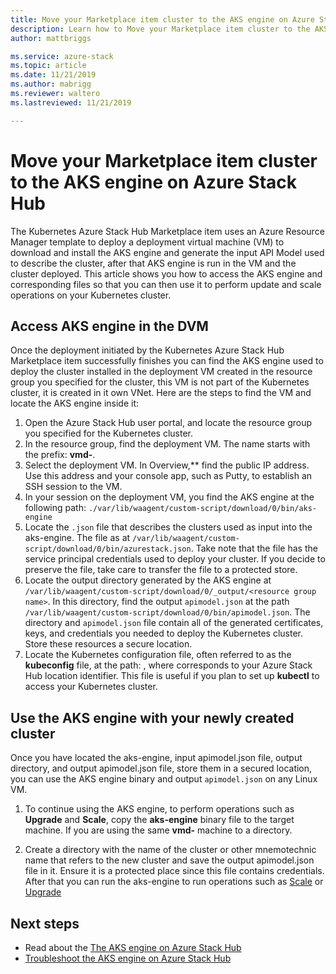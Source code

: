 ```yaml
---
title: Move your Marketplace item cluster to the AKS engine on Azure Stack Hub | Microsoft Docs
description: Learn how to Move your Marketplace item cluster to the AKS engine on Azure Stack Hub. 
author: mattbriggs

ms.service: azure-stack
ms.topic: article
ms.date: 11/21/2019
ms.author: mabrigg
ms.reviewer: waltero
ms.lastreviewed: 11/21/2019

---
```


# Move your Marketplace item cluster to the AKS engine on Azure Stack Hub

The Kubernetes Azure Stack Hub Marketplace item uses an Azure Resource Manager template to deploy a deployment virtual machine (VM) to download and install the AKS engine and generate the input API Model used to describe the cluster, after that AKS engine is run in the VM and the cluster deployed. This article shows you how to access the AKS engine and corresponding files so that you can then use it to perform update and scale operations on your Kubernetes cluster.

## Access AKS engine in the DVM

Once the deployment initiated by the Kubernetes Azure Stack Hub Marketplace item successfully finishes you can find the AKS engine used to deploy the cluster installed in the deployment VM created in the resource group you specified for the cluster, this VM is not part of the Kubernetes cluster, it is created in it own VNet. Here are the steps to find the VM and locate the AKS engine inside it:

1.  Open the Azure Stack Hub user portal, and locate the resource group you specified for the Kubernetes cluster.
2.  In the resource group, find the deployment VM. The name starts with the prefix: **vmd-**.
3.  Select the deployment VM. In Overview,** find the public IP address. Use this address and your console app, such as Putty, to establish an SSH session to the VM.
4.  In your session on the deployment VM, you find the AKS engine at the following path: `./var/lib/waagent/custom-script/download/0/bin/aks-engine`
5.  Locate the `.json` file that describes the clusters used as input into the aks-engine. The file as at `/var/lib/waagent/custom-script/download/0/bin/azurestack.json`. Take note that the file has the service principal credentials used to deploy your cluster. If you decide to preserve the file, take care to transfer the file to a protected store.
6.  Locate the output directory generated by the AKS engine at `/var/lib/waagent/custom-script/download/0/_output/<resource group name>`. In this directory, find the output `apimodel.json` at the path `/var/lib/waagent/custom-script/download/0/bin/apimodel.json`. The directory and `apimodel.json` file contain all of the generated certificates, keys, and credentials you needed to deploy the Kubernetes cluster. Store these resources a secure location.
7.  Locate the Kubernetes configuration file, often referred to as the **kubeconfig** file, at the path:  , where  corresponds to your Azure Stack Hub location identifier. This file is useful if you plan to set up **kubectl** to access your Kubernetes cluster.

## Use the AKS engine with your newly created cluster

Once you have located the aks-engine, input apimodel.json file, output directory, and output apimodel.json file, store them in a secured location, you can use the AKS engine binary and output `apimodel.json` on any Linux VM.

1.  To continue using the AKS engine, to perform operations such as **Upgrade** and **Scale**, copy the **aks-engine** binary file to the target machine. If you are using the same **vmd-** machine to a directory.

2.  Create a directory with the name of the cluster or other mnemotechnic name that refers to the new cluster and save the output apimodel.json file in it. Ensure it is a protected place since this file contains credentials. After that you can run the aks-engine to run operations such as [Scale](azure-stack-kubernetes-aks-engine-scale.md) or [Upgrade](azure-stack-kubernetes-aks-engine-upgrade.md)

## Next steps

- Read about the [The AKS engine on Azure Stack Hub](azure-stack-kubernetes-aks-engine-overview.md)  
- [Troubleshoot the AKS engine on Azure Stack Hub](azure-stack-kubernetes-aks-engine-troubleshoot.md)  

